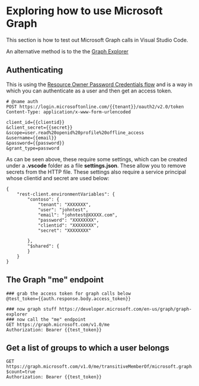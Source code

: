# Exploring how to use Microsoft Graph
This section is how to test out Microsoft Graph calls in Visual Studio Code. 

An alternative method is to the the [Graph Explorer](https://developer.microsoft.com/en-us/graph/graph-explorer)

## Authenticating

This is using the [Resource Owner Password Credentials flow](https://learn.microsoft.com/en-us/entra/identity-platform/v2-oauth-ropc) and is a way in which you can authenticate as a user and then get an access token.

```
# @name auth
POST https://login.microsoftonline.com/{{tenant}}/oauth2/v2.0/token
Content-Type: application/x-www-form-urlencoded

client_id={{clientid}}
&client_secret={{secret}}
&scope=user.read%20openid%20profile%20offline_access
&username={{email}}
&password={{password}}
&grant_type=password
```
As can be seen above, these require some settings, which can be created under a **.vscode** folder as a file **settings.json**. These allow you to remove secrets from the HTTP file. These settings also require a service principal whose clientid and secret are used below:

```
{
    "rest-client.environmentVariables": {
        "contoso": {
            "tenant": "XXXXXXX",
            "user": "johntest",
            "email": "johntest@XXXXX.com",
            "password": "XXXXXXXX",
            "clientid": "XXXXXXXX",
            "secret": "XXXXXXXX"
        
        },
        "$shared": {           
        }
    }
}
```

## The Graph "me" endpoint
```
### grab the access token for graph calls below
@test_token={{auth.response.body.access_token}}

### now graph stuff https://developer.microsoft.com/en-us/graph/graph-explorer
### now call the "me" endpoint
GET https://graph.microsoft.com/v1.0/me
Authorization: Bearer {{test_token}}
```

## Get a list of groups to which a user belongs
```
GET https://graph.microsoft.com/v1.0/me/transitiveMemberOf/microsoft.graph.group?$count=true
Authorization: Bearer {{test_token}}
```
